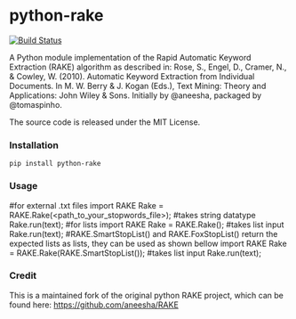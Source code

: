 python-rake
====

[![Build Status](https://travis-ci.org/fabianvf/python-rake.svg?branch=master)](https://travis-ci.org/fabianvf/python-rake)

A Python module implementation of the Rapid Automatic Keyword Extraction (RAKE) algorithm as described in: Rose, S., Engel, D., Cramer, N., & Cowley, W. (2010). Automatic Keyword Extraction from Individual Documents. In M. W. Berry & J. Kogan (Eds.), Text Mining: Theory and Applications: John Wiley & Sons. Initially by @aneesha, packaged by @tomaspinho.

The source code is released under the MIT License.

### Installation ###
    pip install python-rake

### Usage ###
#for external .txt files
    import RAKE
    Rake = RAKE.Rake(<path_to_your_stopwords_file>); #takes string datatype
    Rake.run(text);
#for lists
    import RAKE
    Rake = RAKE.Rake(<list>); #takes list input
    Rake.run(text);
#RAKE.SmartStopList() and RAKE.FoxStopList() return the expected lists as lists, they can be used as shown bellow
    import RAKE
    Rake = RAKE.Rake(RAKE.SmartStopList()); #takes list input
    Rake.run(text);

### Credit ###
This is a maintained fork of the original python RAKE project, which can be found here: https://github.com/aneesha/RAKE
